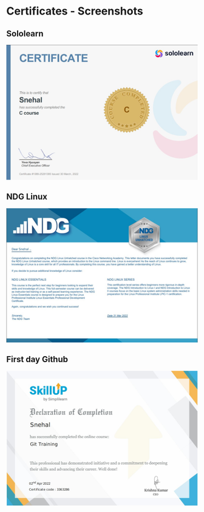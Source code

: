 # Certificates - Screenshots

## Sololearn
![Sololearn](https://github.com/snehal0203/M1_MatrixCalculator/blob/main/0_Certificates/Sololearn.jpg)

## NDG Linux
![NDG Linux](https://github.com/snehal0203/M1_MatrixCalculator/blob/main/0_Certificates/NDG_Linux.jpg)

## First day Github 
![First day Github](https://github.com/snehal0203/M1_MatrixCalculator/blob/main/0_Certificates/First_day_Github.jpg)
